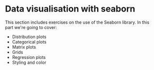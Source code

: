 # Data visualisation with seaborn

This section includes exercises on the use of the Seaborn library.
In this part we're going to cover:

- Distribution plots
- Categorical plots
- Matrix plots
- Grids
- Regression plots
- Styling and color
  